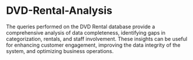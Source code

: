 # DVD-Rental-Analysis 
The queries performed on the DVD Rental database provide a comprehensive analysis of data completeness, identifying gaps in categorization, rentals, and staff involvement. These insights can be useful for enhancing customer engagement, improving the data integrity of the system, and optimizing business operations.

